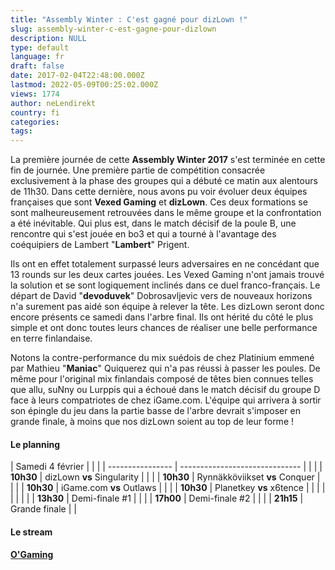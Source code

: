 ```yaml
---
title: "Assembly Winter : C'est gagné pour dizLown !"
slug: assembly-winter-c-est-gagne-pour-dizlown
description: NULL
type: default
language: fr
draft: false
date: 2017-02-04T22:48:00.000Z
lastmod: 2022-05-09T00:25:02.000Z
views: 1774
author: neLendirekt
country: fi
categories:
tags:
---
```

La première journée de cette **Assembly Winter 2017** s'est terminée en cette fin de journée. Une première partie de compétition consacrée exclusivement à la phase des groupes qui a débuté ce matin aux alentours de 11h30\. Dans cette dernière, nous avons pu voir évoluer deux équipes françaises que sont **Vexed Gaming** et **dizLown**. Ces deux formations se sont malheureusement retrouvées dans le même groupe et la confrontation a été inévitable. Qui plus est, dans le match décisif de la poule B, une rencontre qui s'est jouée en bo3 et qui a tourné à l'avantage des coéquipiers de Lambert "**Lambert**" Prigent.

Ils ont en effet totalement surpassé leurs adversaires en ne concédant que 13 rounds sur les deux cartes jouées. Les Vexed Gaming n'ont jamais trouvé la solution et se sont logiquement inclinés dans ce duel franco-français. Le départ de David "**devoduvek**" Dobrosavljevic vers de nouveaux horizons n'a surement pas aidé son équipe à relever la tête. Les dizLown seront donc encore présents ce samedi dans l'arbre final. Ils ont hérité du côté le plus simple et ont donc toutes leurs chances de réaliser une belle performance en terre finlandaise.

Notons la contre-performance du mix suédois de chez Platinium emmené par Mathieu "**Maniac**" Quiquerez qui n'a pas réussi à passer les poules. De même pour l'original mix finlandais composé de têtes bien connues telles que allu, suNny ou Lurppis qui a échoué dans le match décisif du groupe D face à leurs compatriotes de chez iGame.com. L'équipe qui arrivera à sortir son épingle du jeu dans la partie basse de l'arbre devrait s'imposer en grande finale, à moins que nos dizLown soient au top de leur forme !

#### **Le planning**

| Samedi 4 février |                                |  |
| ---------------- | ------------------------------ |  |
| |  **10h30**     | dizLown **vs** Singularity     |  |
| |  **10h30**     | Rynnäkköviikset **vs** Conquer |  |
| |  **10h30**     | iGame.com **vs** Outlaws       |  |
| |  **10h30**     | Planetkey **vs** x6tence       |  |
| |                |                                |  |
| |  **13h30**     | Demi-finale #1                 |  |
| |  **17h00**     | Demi-finale #2                 |  |
| |  **21h15**     | Grande finale                  |  |

#### **Le stream** 

[**O'Gaming**](http://www.twitch.tv/ogamingcs)
